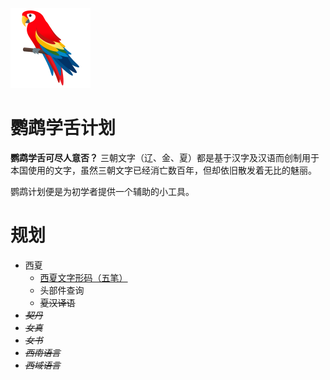 <!-- Papago Plano -->
![Papago Plano](res/papago.png)
# 鹦鹉学舌计划
**鹦鹉学舌可尽人意否？**
三朝文字（辽、金、夏）都是基于汉字及汉语而创制用于本国使用的文字，虽然三朝文字已经消亡数百年，但却依旧散发着无比的魅丽。

鹦鹉计划便是为初学者提供一个辅助的小工具。

# 规划
- 西夏
  - [西夏文字形码（五笔）](https://github.com/teksto/tangut/blob/master/%E4%BA%94%E7%AC%94%E8%8D%89%E6%A1%88.md)
  - 头部件查询
  - ~~夏汉译语~~
- ~~_契丹_~~
- ~~_女真_~~
- ~~_女书_~~
- ~~_西南语言_~~
- ~~_西域语言_~~

